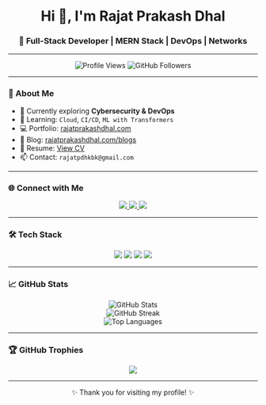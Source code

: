 <!-- Banner -->
<p align="center">
 <!-- <img src="https://i.imgur.com/wirbMlJ.gif" width="100%" alt="Animated Banner"> -->
</p>

<h1 align="center">Hi 👋, I'm Rajat Prakash Dhal</h1>
<h3 align="center">🚀 Full-Stack Developer | MERN Stack | DevOps | Networks</h3>

---

<p align="center">
  <img src="https://komarev.com/ghpvc/?username=dummyaccount-0&label=Profile%20views&color=0e75b6&style=flat" alt="Profile Views" />
  <img src="https://img.shields.io/github/followers/dummyaccount-0?label=Followers&style=social" alt="GitHub Followers" />
</p>

---

### 🧠 About Me

- 🔭 Currently exploring **Cybersecurity & DevOps**
- 🌱 Learning: `Cloud`, `CI/CD`, `ML with Transformers`
- 💻 Portfolio: [rajatprakashdhal.com](https://rajatprakashdhal.com)
- 📝 Blog: [rajatprakashdhal.com/blogs](https://rajatprakashdhal.com/blogs)
- 📄 Resume: [View CV](https://rajatprakashdhal.com/resume)
- 📫 Contact: `rajatpdhkbk@gmail.com`

---

### 🌐 Connect with Me

<p align="center">
  <a href="https://linkedin.com/in/rajatprakashdhal" target="_blank">
    <img src="https://img.shields.io/badge/LinkedIn-blue?style=for-the-badge&logo=linkedin" />
  </a>
  <a href="https://instagram.com/rajatprakashdhal" target="_blank">
    <img src="https://img.shields.io/badge/Instagram-red?style=for-the-badge&logo=instagram" />
  </a>
  <a href="mailto:rajatpdhkbk@gmail.com">
    <img src="https://img.shields.io/badge/Email-grey?style=for-the-badge&logo=gmail" />
  </a>
</p>

---

### 🛠️ Tech Stack

<p align="center">
  <!-- Languages & Frontend -->
  <img src="https://skillicons.dev/icons?i=js,ts,react,nextjs,tailwind,html,css" />

  <!-- Backend & Databases -->
  <img src="https://skillicons.dev/icons?i=nodejs,express,mongodb,redis" />

  <!-- DevOps & Tools -->
  <img src="https://skillicons.dev/icons?i=docker,kubernetes,nginx,git,linux" />

  <!-- ML -->
  <img src="https://skillicons.dev/icons?i=python" />
</p>

---

### 📈 GitHub Stats

<p align="center">
  <img src="https://github-readme-stats.vercel.app/api?username=dummyaccount-0&show_icons=true&theme=radical" alt="GitHub Stats" />
  <br />
  <img src="https://github-readme-streak-stats.herokuapp.com?user=dummyaccount-0&theme=radical" alt="GitHub Streak" />
  <br />
  <img src="https://github-readme-stats.vercel.app/api/top-langs/?username=dummyaccount-0&layout=compact&theme=radical" alt="Top Languages" />
</p>

---

### 🏆 GitHub Trophies

<p align="center">
  <img src="https://github-profile-trophy.vercel.app/?username=dummyaccount-0&theme=radical&row=1&margin-w=15&margin-h=15" />
</p>

---

<p align="center">✨ Thank you for visiting my profile! ✨</p>
